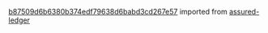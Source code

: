 [b87509d6b6380b374edf79638d6babd3cd267e57](https://github.com/insolar/assured-ledger/commit/b87509d6b6380b374edf79638d6babd3cd267e57) imported from [assured-ledger](https://github.com/insolar/assured-ledger)
